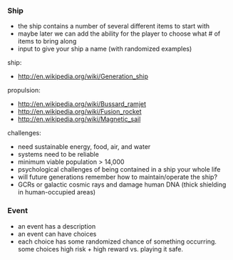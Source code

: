 ### Ship
- the ship contains a number of several different items to start with
- maybe later we can add the ability for the player to choose what # of items to bring along
- input to give your ship a name (with randomized examples)

ship:
- http://en.wikipedia.org/wiki/Generation_ship

propulsion:
- http://en.wikipedia.org/wiki/Bussard_ramjet
- http://en.wikipedia.org/wiki/Fusion_rocket
- http://en.wikipedia.org/wiki/Magnetic_sail

challenges:
- need sustainable energy, food, air, and water
- systems need to be reliable
- minimum viable population > 14,000
- psychological challenges of being contained in a ship your whole life
- will future generations remember how to maintain/operate the ship?
- GCRs or galactic cosmic rays and damage human DNA (thick shielding in human-occupied areas)

### Event
- an event has a description
- an event can have choices
- each choice has some randomized chance of something occurring.  some choices high risk + high reward vs. playing it safe.


